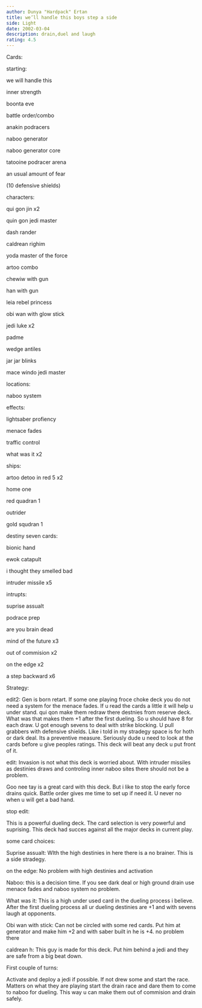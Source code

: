 ```yaml
---
author: Dunya "Hardpack" Ertan
title: we’ll handle this boys step a side
side: Light
date: 2002-03-04
description: drain,duel and laugh
rating: 4.5
---
```

Cards: 

starting:

we will handle this
inner strength
boonta eve
battle order/combo
anakin podracers
naboo generator
naboo generator core
tatooine podracer arena
an usual amount of fear
(10 defensive shields)

characters:
qui gon jin x2
quin gon jedi master
dash rander
caldrean righim
yoda master of the force
artoo combo
chewiw with gun
han with gun
leia rebel princess
obi wan with glow stick 
jedi luke x2
padme
wedge antiles
jar jar blinks
mace windo jedi master

locations:
naboo system

effects:
lightsaber profiency 
menace fades
traffic control
what was it x2

ships:
artoo detoo in red 5 x2
home one
red quadran 1
outrider
gold squdran 1

destiny seven cards:
bionic hand 
ewok catapult
i thought they smelled bad
intruder missile x5

intrupts:
suprise assualt
podrace prep
are you brain dead
mind of the future x3
out of commision x2
on the edge x2
a step backward x6





Strategy: 

edit2: Gen is born retart. If some one playing froce choke deck you do not need a system for the menace fades. If u read the cards a little it will help u under stand. qui qon make them redraw there destnies from reserve deck. What was that makes them +1 after the first dueling. So u should have 8 for each draw. U got enough sevens to deal with strike blocking. U pull grabbers with defensive shields. Like i told in my stradegy space is for hoth or dark deal. Its a preventive measure. Seriously dude u need to look at the cards before u give peoples ratings. This deck will beat any deck u put front of it.

edit: Invasion is not what this deck is worried about. With intruder missiles as destinies draws and controling inner naboo sites there should not be a problem. 

Goo nee tay is a great card with this deck. But i like to stop the early force drains quick. Battle order gives me time to set up if need it. U never no when u will get a bad hand. 
stop edit:

This is a powerful dueling deck. The card selection is very powerful and suprising. This deck had succes against all the major decks in current play.

some card choices:

Suprise assualt: WIth the high destinies in here there is a no brainer. This is a side stradegy.

on the edge: No problem with high destinies and activation

Naboo: this is a decision time. If you see dark deal or high ground drain use menace fades and naboo system no problem.

What was it: This is a high under used card in the dueling process i believe. After the first dueling process all ur dueling destinies are +1 and with sevens laugh at opponents.

Obi wan with stick: Can not be circled with some red cards. Put him at generator and make him +2 and with saber built in he is +4. no problem there

caldrean h: This guy is made for this deck. Put him behind a jedi and they are safe from a big beat down.
First couple of turns:

Activate and deploy a jedi if possible. If not drew some and start the race. Matters on what they are playing start the drain race and dare them to come to naboo for dueling. This way u can make them out of commision and drain safely.



